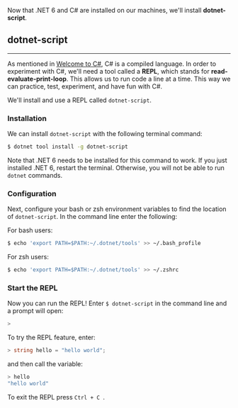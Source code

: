 Now that .NET 6 and C# are installed on our machines, we'll install **dotnet-script**.

## dotnet-script

---

As mentioned in [Welcome to C#](https://www.learnhowtoprogram.com/c-and-net/getting-started-with-c/welcome-to-c), C# is a compiled language. In order to experiment with C#, we'll need a tool called a **REPL**, which stands for **read-evaluate-print-loop**. This allows us to run code a line at a time. This way we can practice, test, experiment, and have fun with C#.

We'll install and use a REPL called `dotnet-script`. 

### Installation

We can install `dotnet-script` with the following terminal command:

```bash
$ dotnet tool install -g dotnet-script
```

Note that .NET 6 needs to be installed for this command to work. If you just installed .NET 6, restart the terminal. Otherwise, you will not be able to run `dotnet` commands.

### Configuration

Next, configure your bash or zsh environment variables to find the location of `dotnet-script`. In the command line enter the following:

For bash users:

```bash
$ echo 'export PATH=$PATH:~/.dotnet/tools' >> ~/.bash_profile
```

For zsh users:

```bash
$ echo 'export PATH=$PATH:~/.dotnet/tools' >> ~/.zshrc
```

### Start the REPL

Now you can run the REPL! Enter `$ dotnet-script` in the command line and a prompt will open:

```csharp
>
```

To try the REPL feature, enter:

```csharp
> string hello = "hello world";
```

and then call the variable:

```csharp
> hello
"hello world"
```

To exit the REPL press `Ctrl + C `.